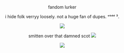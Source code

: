 <p align="center">fandom lurker

<p align="center">i hide folk verryy loosely. not a huge fan of dupes. ᵒˢᵈᵈ ³.

<p align="center"> <img src="https://files.catbox.moe/iylwv3.png">

<p align="center"> smitten over that damned scot <img src="https://gifcity.carrd.co/assets/images/gallery88/2b9afe77.gif?v=b2f08ae6">

<p align="center"> <img src="https://gifcity.carrd.co/assets/images/gallery39/6130186d.gif?v=b2f08ae6">

